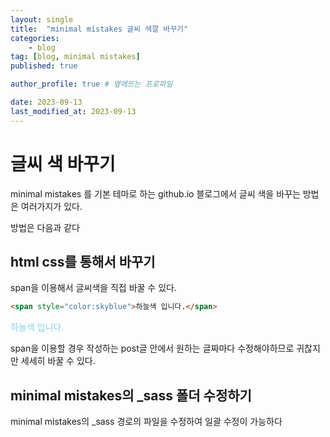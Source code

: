 ```yaml
---
layout: single
title:  "minimal mistakes 글씨 색깔 바꾸기"
categories: 
    - blog
tag: [blog, minimal mistakes]
published: true

author_profile: true # 옆에뜨는 프로파일

date: 2023-09-13
last_modified_at: 2023-09-13
---
```


# 글씨 색 바꾸기

minimal mistakes 를 기본 테마로 하는 github.io 블로그에서
글씨 색을 바꾸는 방법은 여러가지가 있다.

방법은 다음과 같다

## html css를 통해서 바꾸기

span을 이용해서 글씨색을 직접 바꿀 수 있다.


```html
<span style="color:skyblue">하늘색 입니다.</span>
```
<span style="color:skyblue">하늘색 입니다.</span>

span을 이용할 경우 작성하는 post글 안에서 원하는 글짜마다 수정해야하므로
귀찮지만 세세히 바꿀 수 있다.

## minimal mistakes의 _sass 폴더 수정하기
minimal mistakes의 _sass 경로의 파일을 수정하여 일괄 수정이 가능하다


